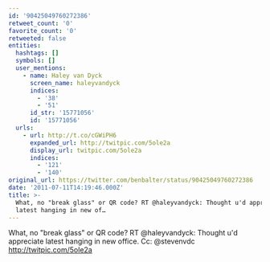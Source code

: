 ```yaml
---
id: '90425049760272386'
retweet_count: '0'
favorite_count: '0'
retweeted: false
entities:
  hashtags: []
  symbols: []
  user_mentions:
    - name: Haley van Dyck
      screen_name: haleyvandyck
      indices:
        - '38'
        - '51'
      id_str: '15771056'
      id: '15771056'
  urls:
    - url: http://t.co/cGWiPH6
      expanded_url: http://twitpic.com/5ole2a
      display_url: twitpic.com/5ole2a
      indices:
        - '121'
        - '140'
original_url: https://twitter.com/benbalter/status/90425049760272386
date: '2011-07-11T14:19:46.000Z'
title: >-
  What, no "break glass" or QR code? RT @haleyvandyck: Thought u'd appreciate
  latest hanging in new of…
---
```


What, no "break glass" or QR code? RT @haleyvandyck: Thought u'd appreciate latest hanging in new office. Cc: @stevenvdc http://twitpic.com/5ole2a